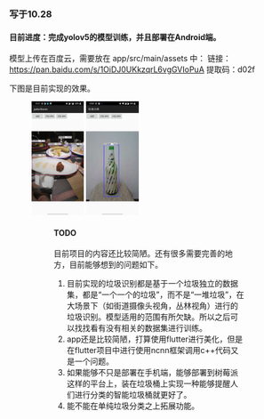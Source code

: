 ### 写于10.28

#### 目前进度：完成yolov5的模型训练，并且部署在Android端。
模型上传在百度云，需要放在 app/src/main/assets 中：
链接：https://pan.baidu.com/s/1OiDJ0UKkzqrL6vgGVIoPuA 
提取码：d02f

下图是目前实现的效果。

<figure><img src="./效果1.jpg" alt="效果" style="zoom: 20%;"/>
<img src="./效果2.jpg" alt="" style="zoom: 20%;" /><figure/>

#### TODO

目前项目的内容还比较简陋。还有很多需要完善的地方，目前能够想到的问题如下。

1. 目前实现的垃圾识别都是基于一个垃圾独立的数据集，都是“一个一个的垃圾”，而不是“一堆垃圾”，在大场景下（如街道摄像头视角，丛林视角）进行的垃圾识别。模型适用的范围有所欠缺。所以之后可以找找看有没有相关的数据集进行训练。
2. app还是比较简陋，打算使用flutter进行美化，但是在flutter项目中进行使用ncnn框架调用c++代码又是一个问题。
3. 如果能够不只是部署在手机端，能够部署到树莓派这样的平台上，装在垃圾桶上实现一种能够提醒人们进行分类的智能垃圾桶就更好了。
4. 能不能在单纯垃圾分类之上拓展功能。
